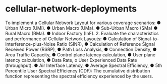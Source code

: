 # cellular-network-deployments
To implement a Cellular Network Layout for various coverage scenarios:
  ● Urban Micro (UMi).
  ● Urban Macro (UMa).
  ● Sub-Urban Macro (SMa)
  ● Rural Macro (RMa).
  ● Indoor Factory (InF).
2. Evaluate the characteristics and performance of Cellular Network Layouts:
  ● Calculation of Signal-to-Interference-plus-Noise Ratio (SINR),
  ● Calculation of Reference Signal Received Power (RSRP),
  ● Path Loss Analysis,
  ● Connection Density,
  ● Area Traffic Capacity,
  ● Control plane latency calculation,
  ● User plane latency calculation,
  ● Data Rate,
    o User Experienced Data Rate (throughput).
  ● Air Interface Latency,
  ● Average Spectral Efficiency,
  ● 5th Percentile User Spectral Efficiency (CDF): The cumulative distribution function
  representing the spectral efficiency experienced by the users.
